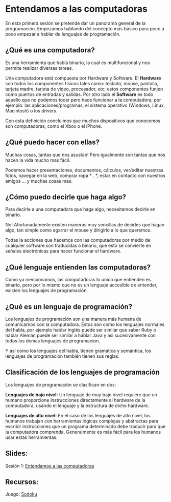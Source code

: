 Entendamos a las computadoras
===
En esta primera sesión se pretende dar un panorama general de la programación. Empezamos hablando del concepto más básico para poco a poco empezar a hablar de lenguajes de programación.


¿Qué es una computadora?
--
Es una herramienta que habla binario, la cual es multifuncional y nos permite realizar diversas tareas.

Una computadora está compuesta por Hardware y Software. El **Hardware** son todos los componentes físicos tales como: teclado, mouse, pantalla, tarjeta madre, tarjeta de video, procesador, etc; estos componentes funjen como puertos de entradas y salidas. Por otro lado el **Software** es todo aquello que no podemos tocar pero hace funcionar a la computadora, por ejemplo: las aplicaciones/programas, el sistema operativo (Windows, Linux, Macintosh) o los drivers.

Con esta definición concluimos que muchos dispositivos que conocemos son computadoras, como el Xbox o el iPhone.


¿Qué puedo hacer con ellas?
--
Muchas cosas, tantas que nos asustan! Pero igualmente son tantas que nos hacen la vida mucho mas fácil.

Podemos hacer presentaciones, documentos, cálculos, ver/editar nuestras fotos, navegar en la web, comprar ropa * . *, estar en contacto con nuestros amigos ... y muchas cosas mas.


¿Cómo puedo decirle que haga algo?
--
Para decirle a una computadora que haga algo, necesitamos decirle en binario.

No! Afortunadamente existen maneras muy sencillas de decirles que hagan algo, tan simple como agarrar el mouse y dirigirlo a lo que queremos.

Todas la acciones que hacemos con las computadoras por medio de cualquier software son traducidas a binario, que esto se convierte en señales electrónicas para hacer funcionar el hardware.


¿Qué lenguaje entienden las computadoras?
--
Como ya mencionamos, las computadoras lo único que entienden es binario, pero por lo mismo que no es un lenguaje accesible de entender, existen los lenguajes de programación.


¿Qué es un lenguaje de programación?
--
Los lenguajes de programación son una manera más humana de comunicarnos con la computadora. Estos son como los lenguajes normales del habla, por ejemplo hablar Inglés puede ser similar que saber Ruby o hablar Alemán puede ser similar a hablar Java y asi sucesivamente con todos los demas lenguajes de programacion.

Y así como los lenguajes del habla, tienen gramática y semántica, los lenguajes de programación también tienen sus reglas.


Clasificación de los lenguajes de programación
--

Los lenguajes de programación se clasifican en dos:

**Lenguajes de bajo nivel:** Un lenguaje de muy bajo nivel requiere que un humano proporcione instrucciones directamente al hardware de la computadora, usando el lenguaje y la estructura de dicho hardware.

**Lenguajes de alto nivel:** En el caso de los lenguajes de alto nivel, los humanos trabajan con herramientas lógicas complejas y abstractas para escribir instrucciones que un programa determinado debe traducir para que la computadora comprenda. Generalmente es más fácil para los humanos usar estas herramientas.


Slides:
--
Sesión 1: [Entendamos a las computadoras](https://www.haikudeck.com/baby-steps-education-presentation-n5f0MPX6EY)

Recursos:
--
Juego: [Sudoku](http://servicios.elpais.com/juegos/nuevos/sudoku2/)
